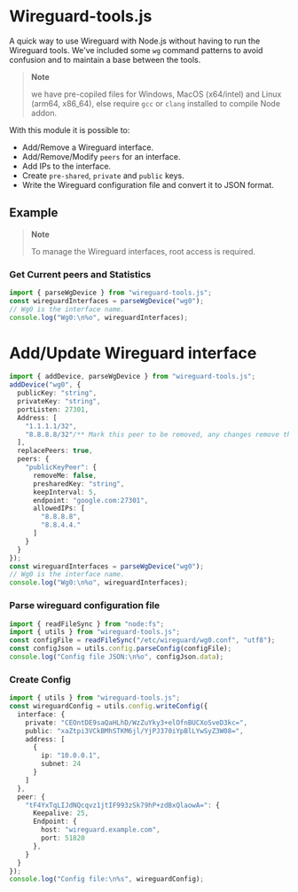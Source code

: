 # Wireguard-tools.js

A quick way to use Wireguard with Node.js without having to run the Wireguard tools. We've included some `wg` command patterns to avoid confusion and to maintain a base between the tools.

> **Note**
>
> we have pre-copiled files for Windows, MacOS (x64/intel) and Linux (arm64, x86_64), else require `gcc` or `clang` installed to compile Node addon.

With this module it is possible to:

- Add/Remove a Wireguard interface.
- Add/Remove/Modify `peers` for an interface.
- Add IPs to the interface.
- Create `pre-shared`, `private` and `public` keys.
- Write the Wireguard configuration file and convert it to JSON format.

## Example

> **Note**
>
> To manage the Wireguard interfaces, root access is required.

### Get Current peers and Statistics

```ts
import { parseWgDevice } from "wireguard-tools.js";
const wireguardInterfaces = parseWgDevice("wg0");
// Wg0 is the interface name.
console.log("Wg0:\n%o", wireguardInterfaces);
```

# Add/Update Wireguard interface

```ts
import { addDevice, parseWgDevice } from "wireguard-tools.js";
addDevice("wg0", {
  publicKey: "string",
  privateKey: "string",
  portListen: 27301,
  Address: [
    "1.1.1.1/32",
    "8.8.8.8/32"/** Mark this peer to be removed, any changes remove this option */
  ],
  replacePeers: true,
  peers: {
    "publicKeyPeer": {
      removeMe: false,
      presharedKey: "string",
      keepInterval: 5,
      endpoint: "google.com:27301",
      allowedIPs: [
        "8.8.8.8",
        "8.8.4.4."
      ]
    }
  }
});
const wireguardInterfaces = parseWgDevice("wg0");
// Wg0 is the interface name.
console.log("Wg0:\n%o", wireguardInterfaces);
```

### Parse wireguard configuration file

```ts
import { readFileSync } from "node:fs";
import { utils } from "wireguard-tools.js";
const configFile = readFileSync("/etc/wireguard/wg0.conf", "utf8");
const configJson = utils.config.parseConfig(configFile);
console.log("Config file JSON:\n%o", configJson.data);
```

### Create Config

```ts
import { utils } from "wireguard-tools.js";
const wireguardConfig = utils.config.writeConfig({
  interface: {
    private: "CEOntDE9saQaHLhD/WzZuYky3+elOfnBUCXoSveD3kc=",
    public: "xaZtpi3VCkBMhSTKM6jl/YjPJ370iYpBlLYwSyZ3W08=",
    address: [
      {
        ip: "10.0.0.1",
        subnet: 24
      }
    ]
  },
  peer: {
    "tF4YxTqLIJdNQcqvz1jtIF993zSk79hP+zdBxQlaowA=": {
      Keepalive: 25,
      Endpoint: {
        host: "wireguard.example.com",
        port: 51820
      },
    }
  }
});
console.log("Config file:\n%s", wireguardConfig);
```
